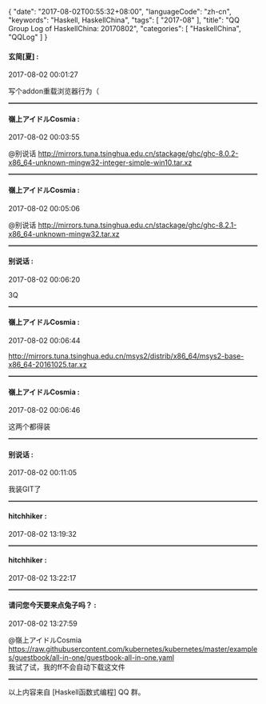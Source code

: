 {
  "date": "2017-08-02T00:55:32+08:00",
  "languageCode": "zh-cn",
  "keywords": "Haskell, HaskellChina",
  "tags": [
    "2017-08"
  ],
  "title": "QQ Group Log of HaskellChina: 20170802",
  "categories": [
    "HaskellChina", "QQLog"
  ]
}



#### 玄简[夏] :

<span class="article-duration">2017-08-02 00:01:27</span>

写个addon重载浏览器行为（

<hr style="border-top: 1px dotted grey;width:99%"/>



#### 嶺上アイドルCosmia :

<span class="article-duration">2017-08-02 00:03:55</span>

@别说话 http://mirrors.tuna.tsinghua.edu.cn/stackage/ghc/ghc-8.0.2-x86_64-unknown-mingw32-integer-simple-win10.tar.xz

<hr style="border-top: 1px dotted grey;width:99%"/>



#### 嶺上アイドルCosmia :

<span class="article-duration">2017-08-02 00:05:06</span>

@别说话 http://mirrors.tuna.tsinghua.edu.cn/stackage/ghc/ghc-8.2.1-x86_64-unknown-mingw32.tar.xz

<hr style="border-top: 1px dotted grey;width:99%"/>



#### 别说话 :

<span class="article-duration">2017-08-02 00:06:20</span>

3Q

<hr style="border-top: 1px dotted grey;width:99%"/>



#### 嶺上アイドルCosmia :

<span class="article-duration">2017-08-02 00:06:44</span>

http://mirrors.tuna.tsinghua.edu.cn/msys2/distrib/x86_64/msys2-base-x86_64-20161025.tar.xz

<hr style="border-top: 1px dotted grey;width:99%"/>



#### 嶺上アイドルCosmia :

<span class="article-duration">2017-08-02 00:06:46</span>

这两个都得装

<hr style="border-top: 1px dotted grey;width:99%"/>



#### 别说话 :

<span class="article-duration">2017-08-02 00:11:05</span>

我装GIT了

<hr style="border-top: 1px dotted grey;width:99%"/>



#### hitchhiker :

<span class="article-duration">2017-08-02 13:19:32</span>



<hr style="border-top: 1px dotted grey;width:99%"/>



#### hitchhiker :

<span class="article-duration">2017-08-02 13:22:17</span>



<hr style="border-top: 1px dotted grey;width:99%"/>



#### 请问您今天要来点兔子吗？ :

<span class="article-duration">2017-08-02 13:27:59</span>

@嶺上アイドルCosmia <br />https://raw.githubusercontent.com/kubernetes/kubernetes/master/examples/guestbook/all-in-one/guestbook-all-in-one.yaml<br />我试了试，我的ff不会自动下载这文件

<hr style="border-top: 1px dotted grey;width:99%"/>




以上内容来自 [Haskell函数式编程] QQ 群。

